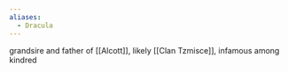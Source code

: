 ```yaml
---
aliases:
  - Dracula
---
```


grandsire and father of [[Alcott]], likely [[Clan Tzmisce]], infamous among kindred